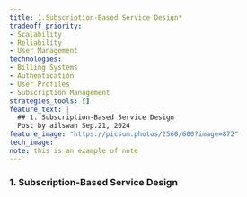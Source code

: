 ```yaml
---
title: 1.Subscription-Based Service Design*
tradeoff_priority:
- Scalability
- Reliability
- User Management
technologies:
- Billing Systems
- Authentication
- User Profiles
- Subscription Management
strategies_tools: []
feature_text: |
  ## 1. Subscription-Based Service Design
  Post by ailswan Sep.21, 2024
feature_image: "https://picsum.photos/2560/600?image=872"
tech_image: 
note: this is an example of note
---
```


### 1. Subscription-Based Service Design
 
